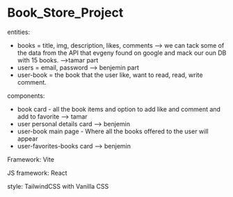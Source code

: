 # Book_Store_Project

entities:

* books = title, img, description, likes, comments  --> we can tack some of the data from the API that evgeny found on google and mack our oun DB with 15 books.  -->tamar part
* users = email, password  --> benjemin part
* user-book = the book that the user like, want to read, read, write comment. 

components:

* book card - all the book items and option to add like and comment and add to favorite --> tamar
* user personal details card  --> benjemin
* user-book main page - Where all the books offered to the user will appear  
* user-favorites-books card  --> benjemin

Framework:
Vite

JS framework:
React

style:
TailwindCSS with Vanilla CSS



